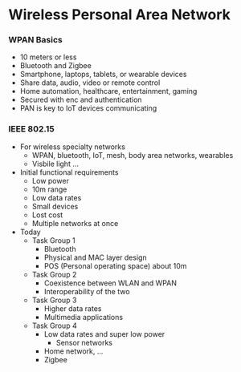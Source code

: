 
# Wireless Personal Area Network


### WPAN Basics
- 10 meters or less
- Bluetooth and Zigbee
- Smartphone, laptops, tablets, or wearable devices
- Share data, audio, video or remote control
- Home automation, healthcare, entertainment, gaming
- Secured with enc and authentication
- PAN is key to IoT devices communicating


### IEEE 802.15
- For wireless specialty networks 
    - WPAN, bluetooth, IoT, mesh, body area networks, wearables
    - Visbile light ...
- Initial functional requirements
    - Low power
    - 10m range
    - Low data rates
    - Small devices
    - Lost cost
    - Multiple networks at once
- Today
    - Task Group 1
        - Bluetooth
        - Physical and MAC layer design
        - POS (Personal operating space) about 10m
    - Task Group 2
        - Coexistence between WLAN and WPAN
        - Interoperability of the two
    - Task Group 3
        - Higher data rates
        - Multimedia applications
    - Task Group 4
        - Low data rates and super low power
            - Sensor networks 
        - Home network, ...
        - Zigbee


